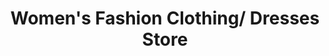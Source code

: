 ---
title: "Women's Fashion Clothing/ Dresses Store"
url: /karachi/womens-fashion-clothing-dresses-store/
shop: Einkaufszentrum
---